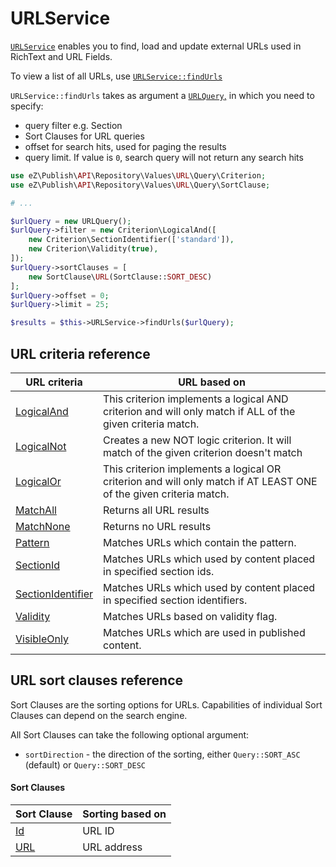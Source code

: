 # URLService

[`URLService`](https://github.com/ezsystems/ezplatform-kernel/blob/v1.0.0/eZ/Publish/API/Repository/URLService.php)
enables you to find, load and update external URLs used in RichText and URL Fields.

To view a list of all URLs, use [`URLService::findUrls`](https://github.com/ezsystems/ezplatform-kernel/blob/v1.0.0/eZ/Publish/API/Repository/URLService.php#L38)

`URLService::findUrls` takes as argument a [`URLQuery`,](https://github.com/ezsystems/ezplatform-kernel/blob/v1.0.0/eZ/Publish/API/Repository/Values/URL/URLQuery.php)
in which you need to specify:

- query filter e.g. Section
- Sort Clauses for URL queries
- offset for search hits, used for paging the results
- query limit. If value is `0`, search query will not return any search hits

```php
use eZ\Publish\API\Repository\Values\URL\Query\Criterion;
use eZ\Publish\API\Repository\Values\URL\Query\SortClause; 

# ...

$urlQuery = new URLQuery();
$urlQuery->filter = new Criterion\LogicalAnd([
    new Criterion\SectionIdentifier(['standard']),
    new Criterion\Validity(true),
]);
$urlQuery->sortClauses = [
    new SortClause\URL(SortClause::SORT_DESC)
];
$urlQuery->offset = 0;
$urlQuery->limit = 25;

$results = $this->URLService->findUrls($urlQuery);
```

## URL criteria reference

|URL criteria|URL based on|
|------------|------------|
|[LogicalAnd](url_reference/logicaland_criterion.md)|This criterion implements a logical AND criterion and will only match if ALL of the given criteria match.|
|[LogicalNot](url_reference/logicalnot_criterion.md)|Creates a new NOT logic criterion. It will match of the given criterion doesn't match|
|[LogicalOr](url_reference/logicalor_criterion.md)|This criterion implements a logical OR criterion and will only match if AT LEAST ONE of the given criteria match.|
|[MatchAll](url_reference/matchall_criterion.md)|Returns all URL results|
|[MatchNone](url_reference/matchnone_criterion.md)|Returns no URL results|
|[Pattern](url_reference/pattern_criterion.md)|Matches URLs which contain the pattern.|
|[SectionId](url_reference/sectionid_criterion.md)|Matches URLs which used by content placed in specified section ids.|
|[SectionIdentifier](url_reference/sectionidentifier_criterion.md)|Matches URLs which used by content placed in specified section identifiers.|
|[Validity](url_reference/validity_criterion.md)|Matches URLs based on validity flag.|
|[VisibleOnly](url_reference/visibleonly_criterion.md)|Matches URLs which are used in published content.|

## URL sort clauses reference

Sort Clauses are the sorting options for URLs.
Capabilities of individual Sort Clauses can depend on the search engine.

All Sort Clauses can take the following optional argument:

- `sortDirection` - the direction of the sorting, either `Query::SORT_ASC` (default) or `Query::SORT_DESC`

#### Sort Clauses 

| Sort Clause | Sorting based on |
|-----|-----|
|[Id](url_reference/id_sort_clause.md)|URL ID|
|[URL](url_reference/url_sort_clause.md)|URL address|

